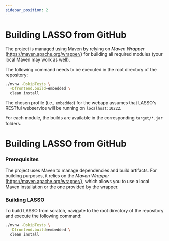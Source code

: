 ```yaml
---
sidebar_position: 2
---
```


# Building LASSO from GitHub

The project is managed using Maven by relying on _Maven Wrapper_ (https://maven.apache.org/wrapper/) for building all required modules (your local Maven may work as well).

The following command needs to be executed in the root directory of the repository:

```bash
./mvnw -DskipTests \
  -Dfrontend.build=embedded \
  clean install
```

The chosen profile (i.e., `embedded`) for the webapp assumes that LASSO's RESTful webservice will be running on `localhost:10222`.

For each module, the builds are available in the corresponding `target/*.jar` folders.



# Building LASSO from GitHub

### Prerequisites

The project uses Maven to manage dependencies and build artifacts. For building purposes, it relies on the _Maven Wrapper_ (https://maven.apache.org/wrapper/), which allows you to use a local Maven installation or the one provided by the wrapper.

### Building LASSO

To build LASSO from scratch, navigate to the root directory of the repository and execute the following command:

```bash
./mvnw -DskipTests \
  -Dfrontend.build=embedded \
  clean install
```